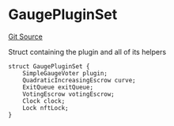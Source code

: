 # GaugePluginSet
[Git Source](https://github.com/aragon/ve-governance/blob/d1db1e959d76056114cf52b0b8a3ff8311778151/src/factory/GaugesDaoFactory.sol)

Struct containing the plugin and all of its helpers


```solidity
struct GaugePluginSet {
    SimpleGaugeVoter plugin;
    QuadraticIncreasingEscrow curve;
    ExitQueue exitQueue;
    VotingEscrow votingEscrow;
    Clock clock;
    Lock nftLock;
}
```

